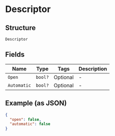 
# Descriptor

## Structure

`Descriptor`

## Fields

| Name | Type | Tags | Description |
|  --- | --- | --- | --- |
| `Open` | `bool?` | Optional | - |
| `Automatic` | `bool?` | Optional | - |

## Example (as JSON)

```json
{
  "open": false,
  "automatic": false
}
```

